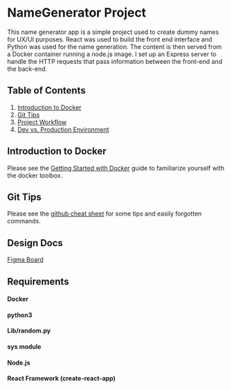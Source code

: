 # NameGenerator Project
This name generator app is a simple project used to create dummy names for UX/UI purposes. React was used to build the front end interface and Python was used for the name generation. The content is then served from a Docker container running a node.js image. I set up an Express server to handle the HTTP requests that pass information between the front-end and the back-end.

## Table of Contents
1. [Introduction to Docker](#Introduction-to-Docker)
2. [Git Tips](#Git-Tips)
3. [Project Workflow](#Project-Workflow)
4. [Dev vs. Production Environment](#dev-vs.-production-environment)

## Introduction to Docker
Please see the [Getting Started with Docker](doc/docker-getting-started.md) guide to familiarize
yourself with the docker toolbox.

## Git Tips
Please see the [github cheat sheet](doc/github-cheat-sheet.md) for some tips and easily forgotten
commands.

## Design Docs

[Figma Board](https://www.figma.com/file/IyOlNgSRIhOdDy1Nu5P06g/Project?node-id=17809%3A131)

## Requirements

#### Docker
#### python3
#### Lib/random.py
#### sys module
#### Node.js
#### React Framework (create-react-app)
